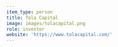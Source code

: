 ```yaml
---
item_type: person
title: Tola Capital
image: images/tolacapital.png
role: investor
website: 'https://www.tolacapital.com/'
---
```


